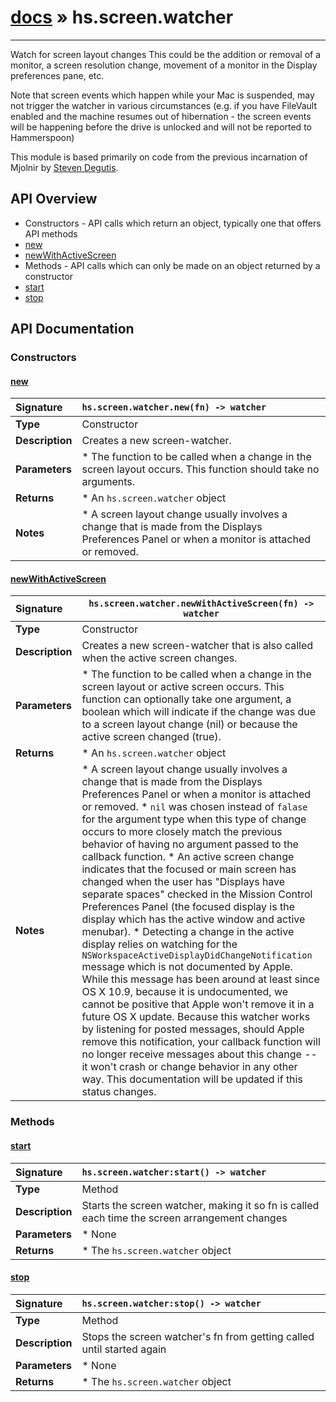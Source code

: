 # [docs](index.md) » hs.screen.watcher
---

Watch for screen layout changes
This could be the addition or removal of a monitor, a screen resolution change, movement of a monitor in the Display preferences pane, etc.

Note that screen events which happen while your Mac is suspended, may not trigger the watcher in various circumstances (e.g. if you have FileVault enabled and the machine resumes out of hibernation - the screen events will be happening before the drive is unlocked and will not be reported to Hammerspoon)

This module is based primarily on code from the previous incarnation of Mjolnir by [Steven Degutis](https://github.com/sdegutis/).

## API Overview
* Constructors - API calls which return an object, typically one that offers API methods
 * [new](#new)
 * [newWithActiveScreen](#newwithactivescreen)
* Methods - API calls which can only be made on an object returned by a constructor
 * [start](#start)
 * [stop](#stop)

## API Documentation

### Constructors

#### [new](#new)
| <span style="float: left;">**Signature**</span> | <span style="float: left;">`hs.screen.watcher.new(fn) -> watcher` </span>                                                          |
| -----------------------------------------------------|---------------------------------------------------------------------------------------------------------|
| **Type**                                             | Constructor                                                                                         |
| **Description**                                      | Creates a new screen-watcher.                                                                                         |
| **Parameters**                                       |  * The function to be called when a change in the screen layout occurs.  This function should take no arguments.                                       |
| **Returns**                                          |  * An `hs.screen.watcher` object                                                |
| **Notes**                                            |  * A screen layout change usually involves a change that is made from the Displays Preferences Panel or when a monitor is attached or removed.                                                      |

#### [newWithActiveScreen](#newwithactivescreen)
| <span style="float: left;">**Signature**</span> | <span style="float: left;">`hs.screen.watcher.newWithActiveScreen(fn) -> watcher` </span>                                                          |
| -----------------------------------------------------|---------------------------------------------------------------------------------------------------------|
| **Type**                                             | Constructor                                                                                         |
| **Description**                                      | Creates a new screen-watcher that is also called when the active screen changes.                                                                                         |
| **Parameters**                                       |  * The function to be called when a change in the screen layout or active screen occurs.  This function can optionally take one argument, a boolean which will indicate if the change was due to a screen layout change (nil) or because the active screen changed (true).                                       |
| **Returns**                                          |  * An `hs.screen.watcher` object                                                |
| **Notes**                                            |  * A screen layout change usually involves a change that is made from the Displays Preferences Panel or when a monitor is attached or removed.   * `nil` was chosen instead of `falase` for the argument type when this type of change occurs to more closely match the previous behavior of having no argument passed to the callback function. * An active screen change indicates that the focused or main screen has changed when the user has "Displays have separate spaces" checked in the Mission Control Preferences Panel (the focused display is the display which has the active window and active menubar).   * Detecting a change in the active display relies on watching for the `NSWorkspaceActiveDisplayDidChangeNotification` message which is not documented by Apple.  While this message has been around at least since OS X 10.9, because it is undocumented, we cannot be positive that Apple won't remove it in a future OS X update.  Because this watcher works by listening for posted messages, should Apple remove this notification, your callback function will no longer receive messages about this change -- it won't crash or change behavior in any other way.  This documentation will be updated if this status changes.                                                      |

### Methods

#### [start](#start)
| <span style="float: left;">**Signature**</span> | <span style="float: left;">`hs.screen.watcher:start() -> watcher` </span>                                                          |
| -----------------------------------------------------|---------------------------------------------------------------------------------------------------------|
| **Type**                                             | Method                                                                                         |
| **Description**                                      | Starts the screen watcher, making it so fn is called each time the screen arrangement changes                                                                                         |
| **Parameters**                                       |  * None                                       |
| **Returns**                                          |  * The `hs.screen.watcher` object                                                |

#### [stop](#stop)
| <span style="float: left;">**Signature**</span> | <span style="float: left;">`hs.screen.watcher:stop() -> watcher` </span>                                                          |
| -----------------------------------------------------|---------------------------------------------------------------------------------------------------------|
| **Type**                                             | Method                                                                                         |
| **Description**                                      | Stops the screen watcher's fn from getting called until started again                                                                                         |
| **Parameters**                                       |  * None                                       |
| **Returns**                                          |  * The `hs.screen.watcher` object                                                |

